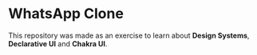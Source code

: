 # WhatsApp Clone

This repository was made as an exercise to learn about **Design Systems**, **Declarative UI** and **Chakra UI**.
